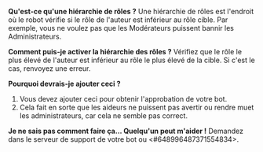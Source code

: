 **Qu'est-ce qu'une hiérarchie de rôles ?** Une hiérarchie de rôles est l'endroit où le robot vérifie si le rôle de l'auteur est inférieur au rôle cible. Par exemple, vous ne voulez pas que les Modérateurs puissent bannir les Administrateurs.

**Comment puis-je activer la hiérarchie des rôles ?** Vérifiez que le rôle le plus élevé de l'auteur est inférieur au rôle le plus élevé de la cible. Si c'est le cas, renvoyez une erreur.

**Pourquoi devrais-je ajouter ceci ?**

1. Vous devez ajouter ceci pour obtenir l'approbation de votre bot.
2. Cela fait en sorte que les aideurs ne puissent pas avertir ou rendre muet les administrateurs, car cela ne semble pas correct.

**Je ne sais pas comment faire ça... Quelqu'un peut m'aider !** Demandez dans le serveur de support de votre bot ou <#648996487371554834>.
